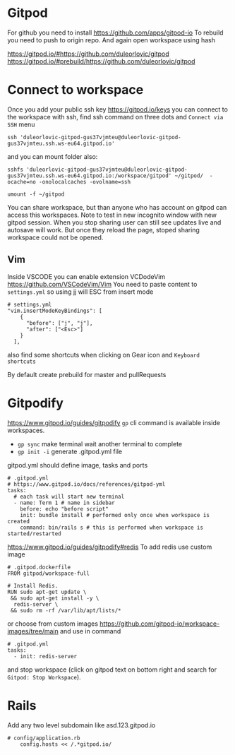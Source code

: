# Gitpod


For github you need to install https://github.com/apps/gitpod-io
To rebuild you need to push to origin repo.
And again open workspace using hash

https://gitpod.io/#https://github.com/duleorlovic/gitpod
https://gitpod.io/#prebuild/https://github.com/duleorlovic/gitpod

# Connect to workspace

Once you add your public ssh key https://gitpod.io/keys you can connect to the
workspace with ssh, find ssh command on three dots and `Connect via SSH` menu
```
ssh 'duleorlovic-gitpod-gus37vjmteu@duleorlovic-gitpod-gus37vjmteu.ssh.ws-eu64.gitpod.io'
```
and you can mount folder also:
```
sshfs 'duleorlovic-gitpod-gus37vjmteu@duleorlovic-gitpod-gus37vjmteu.ssh.ws-eu64.gitpod.io:/workspace/gitpod' ~/gitpod/  -ocache=no -onolocalcaches -ovolname=ssh

umount -f ~/gitpod
```

You can share workspace, but than anyone who has account on gitpod can access
this workspaces. Note to test in new incognito window with new gitpod session.
When you stop sharing user can still see updates live and autosave will work.
But once they reload the page, stoped sharing workspace could not be opened.

## Vim

Inside VSCODE you can enable extension VCDodeVim https://github.com/VSCodeVim/Vim
You need to paste content to `settings.yml` so using jj will ESC from insert
mode
```
# settings.yml
"vim.insertModeKeyBindings": [
    {
      "before": ["j", "j"],
      "after": ["<Esc>"]
    }
  ],
```

also find some shortcuts when clicking on Gear icon and `Keyboard shortcuts`

By default create prebuild for master and pullRequests

# Gitpodify

https://www.gitpod.io/guides/gitpodify
`gp` cli command is available inside workspaces.
* `gp sync` make terminal wait another terminal to complete
* `gp init -i` generate .gitpod.yml file

gitpod.yml should define image, tasks and ports
```
# .gitpod.yml
# https://www.gitpod.io/docs/references/gitpod-yml
tasks:
  # each task will start new terminal
  - name: Term 1 # name in sidebar
    before: echo "before script"
    init: bundle install # performed only once when workspace is created
    command: bin/rails s # this is performed when workspace is started/restarted
```


https://www.gitpod.io/guides/gitpodify#redis
To add redis use custom image
```
# .gitpod.dockerfile
FROM gitpod/workspace-full

# Install Redis.
RUN sudo apt-get update \
 && sudo apt-get install -y \
  redis-server \
 && sudo rm -rf /var/lib/apt/lists/*
```

or choose from custom images https://github.com/gitpod-io/workspace-images/tree/main
and use in command
```
# .gitpod.yml
tasks:
  - init: redis-server
```
and stop workspace (click on gitpod text on bottom right and search for `Gitpod:
Stop Workspace`).

# Rails

Add any two level subdomain like asd.123.gitpod.io
```
# config/application.rb
    config.hosts << /.*gitpod.io/
```
